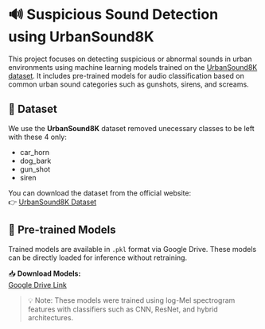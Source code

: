 # 🔊 Suspicious Sound Detection using UrbanSound8K

This project focuses on detecting suspicious or abnormal sounds in urban environments using machine learning models trained on the [UrbanSound8K dataset](https://urbansounddataset.weebly.com/urbansound8k.html). It includes pre-trained models for audio classification based on common urban sound categories such as gunshots, sirens, and screams.

## 📁 Dataset

We use the **UrbanSound8K** dataset removed unecessary classes to be left with these 4 only:

- car_horn
- dog_bark
- gun_shot
- siren


You can download the dataset from the official website:  
👉 [UrbanSound8K Dataset](https://urbansounddataset.weebly.com/urbansound8k.html)

## 🧠 Pre-trained Models

Trained models are available in `.pkl` format via Google Drive. These models can be directly loaded for inference without retraining.

📥 **Download Models:**  
[Google Drive Link](https://drive.google.com/file/d/1Kf5mGRMlxuPZfNmwNBswqJU_ekwD62dG/view?usp=sharing)

> 💡 Note: These models were trained using log-Mel spectrogram features with classifiers such as CNN, ResNet, and hybrid architectures.

